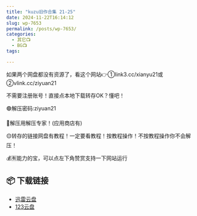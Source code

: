 ```yaml
---
title: "kuzu旧作合集 21-25"
date: 2024-11-22T16:14:12
slug: wp-7653
permalink: /posts/wp-7653/
categories:
  - 其它📺
  - BG📺
tags:

---
```


如果两个网盘都没有资源了，看这个网站👉①link3.cc/xianyu21或②vlink.cc/ziyuan21

不需要注册账号！直接点本地下载转存OK？懂吧！

🟢解压密码:ziyuan21

🔵解压用解压专家！(应用商店有)

🟡转存的链接网盘有教程！一定要看教程！按教程操作！不按教程操作你不会解压！

💰🈶能力的宝，可以点左下角赞赏支持一下网站运行

## 📦 下载链接
- [迅雷云盘](https://blziyuan21.com/pay-download/7653?key=a49a46c703&down_id=0)
- [123云盘](https://blziyuan21.com/pay-download/7653?key=a49a46c703&down_id=1)

